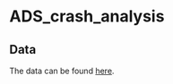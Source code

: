 # ADS_crash_analysis
## Data
The data can be found [here](https://www.nhtsa.gov/laws-regulations/standing-general-order-crash-reporting).

